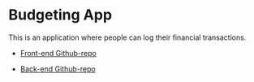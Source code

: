 # Budgeting App

This is an application where people can log their financial transactions.

- [Front-end Github-repo](https://github.com/Jameel914/budgeting-app-front-end)

- [Back-end Github-repo](https://github.com/Jameel914/budgeting-app-back-end)
